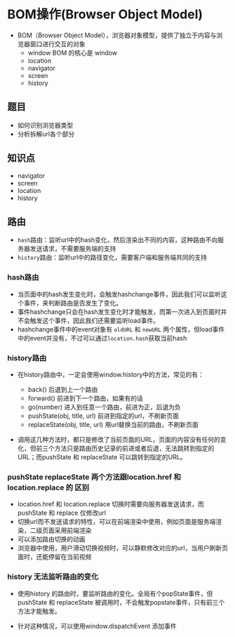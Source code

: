 # BOM操作(Browser Object Model)

* BOM（Browser Object Model），浏览器对象模型，提供了独立于内容与浏览器窗口进行交互的对象
  * window BOM 的核心是 window
  * location
  * navigator
  * screen
  * history

## 题目

* 如何识别浏览器类型
* 分析拆解url各个部分

## 知识点

* navigator
* screen
* location
* history

## 路由

* `hash`路由：监听url中的hash变化，然后渲染出不同的内容，这种路由不向服务器发送请求，不需要服务端的支持
* `history`路由：监听url中的路径变化，需要客户端和服务端共同的支持

### hash路由

* 当页面中的hash发生变化时，会触发hashchange事件，因此我们可以监听这个事件，来判断路由是否发生了变化。
* 事件hashchange只会在hash发生变化时才能触发，而第一次进入到页面时并不会触发这个事件，因此我们还需要监听load事件。
* hashchange事件中的event对象有 `oldURL` 和 `newURL` 两个属性，但load事件中的event并没有，不过可以通过`location.hash`获取当前hash

### history路由

* 在history路由中，一定会使用window.history中的方法，常见的有：
  * back() 后退到上一个路由
  * forward() 前进到下一个路由，如果有的话
  * go(number) 进入到任意一个路由，前进为正，后退为负
  * pushState(obj, title, url) 前进到指定的url，不刷新页面
  * replaceState(obj, title, url) 用url替换当前的路由，不刷新页面

* 调用这几种方法时，都只是修改了当前页面的URL，页面的内容没有任何的变化，但前三个方法只是路由历史记录的前进或者后退，无法跳转到指定的URL；而pushState 和 replaceState 可以跳转到指定的URL。

### pushState replaceState 两个方法跟location.href 和 location.replace 的 区别

* location.href 和 location.replace 切换时需要向服务器发送请求，而pushState 和 replace 仅修改url
* 切换url而不发送请求的特性，可以在前端渲染中使用，例如页面是服务端渲染，二级页面采用前端渲染
* 可以添加路由切换的动画
* 浏览器中使用，用户滑动切换视频时，可以静默修改对应的url，当用户刷新页面时，还能停留在当前视频

### history 无法监听路由的变化

* 使用history 的路由时，要监听路由的变化。全局有个popState事件，但pushState 和 replaceState 被调用时，不会触发popstate事件，只有前三个方法才能触发。

* 针对这种情况，可以使用window.dispatchEvent 添加事件
